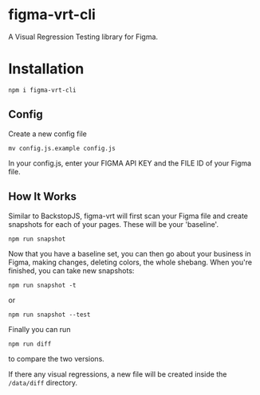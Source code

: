 figma-vrt-cli
=============

A Visual Regression Testing library for Figma. 
#  Installation
`npm i figma-vrt-cli`

## Config

Create a new config file
```
mv config.js.example config.js
```

In your config.js, enter your FIGMA API KEY and the FILE ID of your Figma file.

## How It Works

Similar to BackstopJS, figma-vrt will first scan your Figma file and create snapshots for each of your pages. These will be your 'baseline'.

```
npm run snapshot
```

Now that you have a baseline set, you can then go about your business in Figma, making changes, deleting colors, the whole shebang. When you're finished, you can take new snapshots:

```
npm run snapshot -t
```

or 

```
npm run snapshot --test
```

Finally you can run
```
npm run diff
```

to compare the two versions. 

If there any visual regressions, a new file will be created inside the `/data/diff` directory. 
